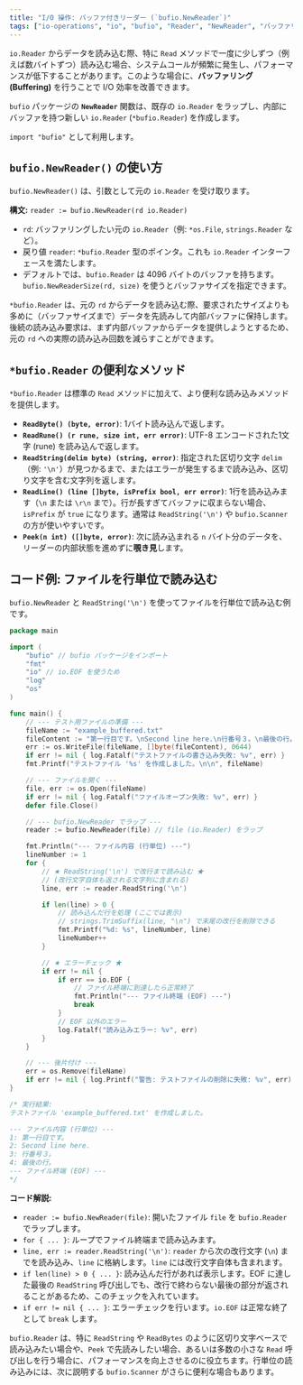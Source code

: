 ```yaml
---
title: "I/O 操作: バッファ付きリーダー (`bufio.NewReader`)"
tags: ["io-operations", "io", "bufio", "Reader", "NewReader", "バッファリング", "効率化", "ReadString", "ReadByte"]
---
```


`io.Reader` からデータを読み込む際、特に `Read` メソッドで一度に少しずつ（例えば数バイトずつ）読み込む場合、システムコールが頻繁に発生し、パフォーマンスが低下することがあります。このような場合に、**バッファリング (Buffering)** を行うことで I/O 効率を改善できます。

`bufio` パッケージの **`NewReader`** 関数は、既存の `io.Reader` をラップし、内部にバッファを持つ新しい `io.Reader` (`*bufio.Reader`) を作成します。

`import "bufio"` として利用します。

## `bufio.NewReader()` の使い方

`bufio.NewReader()` は、引数として元の `io.Reader` を受け取ります。

**構文:** `reader := bufio.NewReader(rd io.Reader)`

*   `rd`: バッファリングしたい元の `io.Reader`（例: `*os.File`, `strings.Reader` など）。
*   戻り値 `reader`: `*bufio.Reader` 型のポインタ。これも `io.Reader` インターフェースを満たします。
*   デフォルトでは、`bufio.Reader` は 4096 バイトのバッファを持ちます。`bufio.NewReaderSize(rd, size)` を使うとバッファサイズを指定できます。

`*bufio.Reader` は、元の `rd` からデータを読み込む際、要求されたサイズよりも多めに（バッファサイズまで）データを先読みして内部バッファに保持します。後続の読み込み要求は、まず内部バッファからデータを提供しようとするため、元の `rd` への実際の読み込み回数を減らすことができます。

## `*bufio.Reader` の便利なメソッド

`*bufio.Reader` は標準の `Read` メソッドに加えて、より便利な読み込みメソッドを提供します。

*   **`ReadByte() (byte, error)`**: 1バイト読み込んで返します。
*   **`ReadRune() (r rune, size int, err error)`**: UTF-8 エンコードされた1文字 (rune) を読み込んで返します。
*   **`ReadString(delim byte) (string, error)`**: 指定された区切り文字 `delim`（例: `'\n'`）が見つかるまで、またはエラーが発生するまで読み込み、区切り文字を含む文字列を返します。
*   **`ReadLine() (line []byte, isPrefix bool, err error)`**: 1行を読み込みます（`\n` または `\r\n` まで）。行が長すぎてバッファに収まらない場合、`isPrefix` が `true` になります。通常は `ReadString('\n')` や `bufio.Scanner` の方が使いやすいです。
*   **`Peek(n int) ([]byte, error)`**: 次に読み込まれる `n` バイト分のデータを、リーダーの内部状態を進めずに**覗き見**します。

## コード例: ファイルを行単位で読み込む

`bufio.NewReader` と `ReadString('\n')` を使ってファイルを行単位で読み込む例です。

```go title="bufio.Reader でファイルを行単位で読み込む"
package main

import (
	"bufio" // bufio パッケージをインポート
	"fmt"
	"io" // io.EOF を使うため
	"log"
	"os"
)

func main() {
	// --- テスト用ファイルの準備 ---
	fileName := "example_buffered.txt"
	fileContent := "第一行目です。\nSecond line here.\n行番号３。\n最後の行。\n"
	err := os.WriteFile(fileName, []byte(fileContent), 0644)
	if err != nil { log.Fatalf("テストファイルの書き込み失敗: %v", err) }
	fmt.Printf("テストファイル '%s' を作成しました。\n\n", fileName)

	// --- ファイルを開く ---
	file, err := os.Open(fileName)
	if err != nil { log.Fatalf("ファイルオープン失敗: %v", err) }
	defer file.Close()

	// --- bufio.NewReader でラップ ---
	reader := bufio.NewReader(file) // file (io.Reader) をラップ

	fmt.Println("--- ファイル内容 (行単位) ---")
	lineNumber := 1
	for {
		// ★ ReadString('\n') で改行まで読み込む ★
		// (改行文字自体も返される文字列に含まれる)
		line, err := reader.ReadString('\n')

		if len(line) > 0 {
			// 読み込んだ行を処理 (ここでは表示)
			// strings.TrimSuffix(line, "\n") で末尾の改行を削除できる
			fmt.Printf("%d: %s", lineNumber, line)
			lineNumber++
		}

		// ★ エラーチェック ★
		if err != nil {
			if err == io.EOF {
				// ファイル終端に到達したら正常終了
				fmt.Println("--- ファイル終端 (EOF) ---")
				break
			}
			// EOF 以外のエラー
			log.Fatalf("読み込みエラー: %v", err)
		}
	}

	// --- 後片付け ---
	err = os.Remove(fileName)
	if err != nil { log.Printf("警告: テストファイルの削除に失敗: %v", err) }
}

/* 実行結果:
テストファイル 'example_buffered.txt' を作成しました。

--- ファイル内容 (行単位) ---
1: 第一行目です。
2: Second line here.
3: 行番号３。
4: 最後の行。
--- ファイル終端 (EOF) ---
*/
```

**コード解説:**

*   `reader := bufio.NewReader(file)`: 開いたファイル `file` を `bufio.Reader` でラップします。
*   `for { ... }`: ループでファイル終端まで読み込みます。
*   `line, err := reader.ReadString('\n')`: `reader` から次の改行文字 (`\n`) までを読み込み、`line` に格納します。`line` には改行文字自体も含まれます。
*   `if len(line) > 0 { ... }`: 読み込んだ行があれば表示します。EOF に達した最後の `ReadString` 呼び出しでも、改行で終わらない最後の部分が返されることがあるため、このチェックを入れています。
*   `if err != nil { ... }`: エラーチェックを行います。`io.EOF` は正常な終了として `break` します。

`bufio.Reader` は、特に `ReadString` や `ReadBytes` のように区切り文字ベースで読み込みたい場合や、`Peek` で先読みしたい場合、あるいは多数の小さな `Read` 呼び出しを行う場合に、パフォーマンスを向上させるのに役立ちます。行単位の読み込みには、次に説明する `bufio.Scanner` がさらに便利な場合もあります。